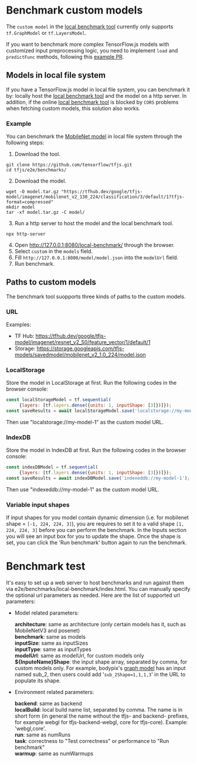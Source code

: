 # Benchmark custom models

The `custom model` in the [local benchmark tool](https://tensorflow.github.io/tfjs/e2e/benchmarks/local-benchmark/index.html) currently only supports `tf.GraphModel` or `tf.LayersModel`.

If you want to benchmark more complex TensorFlow.js models with customized input preprocessing logic, you need to implement `load` and `predictFunc` methods, following this [example PR](https://github.com/tensorflow/tfjs/pull/3168/files).

## Models in local file system
If you have a TensorFlow.js model in local file system, you can benchmark it by: locally host the [local benchmark tool](https://tensorflow.github.io/tfjs/e2e/benchmarks/local-benchmark/index.html) and the model on a http server. In addition, if the online [local benchmark tool](https://tensorflow.github.io/tfjs/e2e/benchmarks/local-benchmark/index.html) is blocked by `CORS` problems when fetching custom models, this solution also works.

### Example
You can benchmark the [MobileNet model](https://tfhub.dev/google/tfjs-model/imagenet/mobilenet_v2_130_224/classification/3/default/1) in local file system through the following steps:
1. Download the tool.
```shell
git clone https://github.com/tensorflow/tfjs.git
cd tfjs/e2e/benchmarks/
```
2. Download the model.
```shell
wget -O model.tar.gz "https://tfhub.dev/google/tfjs-model/imagenet/mobilenet_v2_130_224/classification/3/default/1?tfjs-format=compressed"
mkdir model
tar -xf model.tar.gz -C model/
```
3. Run a http server to host the model and the local benchmark tool.
```
npx http-server
```
4. Open http://127.0.0.1:8080/local-benchmark/ through the browser.
5. Select `custom` in the `models` field.
6. Fill `http://127.0.0.1:8080/model/model.json` into the `modelUrl` field.
7. Run benchmark.

## Paths to custom models
The benchmark tool suopports three kinds of paths to the custom models.

### URL
Examples:
- TF Hub: https://tfhub.dev/google/tfjs-model/imagenet/resnet_v2_50/feature_vector/1/default/1
- Storage: https://storage.googleapis.com/tfjs-models/savedmodel/mobilenet_v2_1.0_224/model.json


### LocalStorage
Store the model in LocalStorage at first. Run the following codes in the browser console:
```javascript
const localStorageModel = tf.sequential(
     {layers: [tf.layers.dense({units: 1, inputShape: [3]})]});
const saveResults = await localStorageModel.save('localstorage://my-model-1');
```
Then use "localstorage://my-model-1" as the custom model URL.

### IndexDB
Store the model in IndexDB at first. Run the following codes in the browser console:
```javascript
const indexDBModel = tf.sequential(
     {layers: [tf.layers.dense({units: 1, inputShape: [3]})]});
const saveResults = await indexDBModel.save('indexeddb://my-model-1');
```
Then use "indexeddb://my-model-1" as the custom model URL.

### Variable input shapes
If input shapes for you model contain dynamic dimension (i.e. for mobilenet
shape = `[-1, 224, 224, 3]`), you are requires to set it to a valid shape
`[1, 224, 224, 3]` before you can perform the benchmark.
In the Inputs section you will see an input box for you to update the shape.
Once the shape is set, you can click the 'Run benchmark' button again to run
the benchmark.

# Benchmark test
It's easy to set up a web server to host benchmarks and run against them via e2e/benchmarks/local-benchmark/index.html. You can manually specify the optional url parameters as needed. Here are the list of supported url parameters:

* Model related parameters:

  <b>architecture</b>: same as architecture (only certain models has it, such as MobileNetV3 and posenet)<br>
  <b>benchmark</b>: same as models<br>
  <b>inputSize</b>: same as inputSizes<br>
  <b>inputType</b>: same as inputTypes<br>
  <b>modelUrl</b>: same as modelUrl, for custom models only<br>
  <b>${InputeName}Shape</b>: the input shape array, separated by comma, for custom models only. For example, bodypix's [graph model](https://storage.googleapis.com/tfjs-models/savedmodel/bodypix/mobilenet/float/075/model-stride16.json) has an input named sub_2, then users could add '`sub_2Shape=1,1,1,3`' in the URL to populate its shape.<br>

* Environment related parameters:

  <b>backend</b>: same as backend<br>
  <b>localBuild</b>: local build name list, separated by comma. The name is in short form (in general the name without the tfjs- and backend- prefixes, for example webgl for tfjs-backend-webgl, core for tfjs-core). Example: 'webgl,core'.<br>
  <b>run</b>: same as numRuns<br>
  <b>task</b>: correctness to "Test correctness" or performance to "Run benchmark"<br>
  <b>warmup</b>: same as numWarmups<br>
